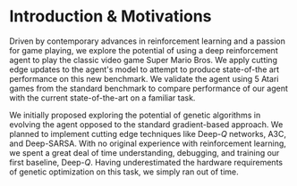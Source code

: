 # Introduction & Motivations

Driven by contemporary advances in reinforcement learning and a passion for
game playing, we explore the potential of using a deep reinforcement agent to
play the classic video game Super Mario Bros. We apply cutting edge updates
to the agent's model to attempt to produce state-of-the art performance on
this new benchmark. We validate the agent using 5 Atari games from the
standard benchmark to compare performance of our agent with the current
state-of-the-art on a familiar task.

<!-- TODO: present some results -->

We initially proposed exploring the potential of genetic algorithms in
evolving the agent opposed to the standard gradient-based approach. We
planned to implement cutting edge techniques like Deep-$Q$ networks, A3C, and
Deep-SARSA. With no original experience with reinforcement learning, we spent
a great deal of time understanding, debugging, and training our first
baseline, Deep-$Q$. Having underestimated the hardware requirements of
genetic optimization on this task, we simply ran out of time.
